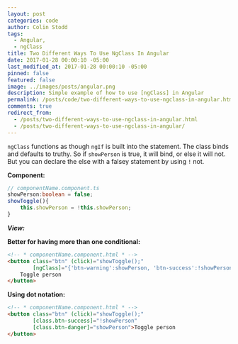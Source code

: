 ```yaml
---
layout: post
categories: code
author: Colin Stodd
tags:
  - Angular,
  - ngClass
title: Two Different Ways To Use NgClass In Angular
date: 2017-01-28 00:00:10 -05:00
last_modified_at: 2017-01-28 00:00:10 -05:00
pinned: false
featured: false
image: ../images/posts/angular.png
description: Simple example of how to use [ngClass] in Angular
permalink: /posts/code/two-different-ways-to-use-ngclass-in-angular.html
comments: true
redirect_from:
  - /posts/two-different-ways-to-use-ngclass-in-angular.html
  - /posts/two-different-ways-to-use-ngclass-in-angular/
---
```


`ngClass` functions as though `ngIf` is built into the statement. The class binds and defaults to truthy. So if `showPerson` is true, it will bind, or else it will not. But you can declare the else with a falsey statement by using `!` not.

**Component:**
```typescript
// componentName.component.ts
showPerson:boolean = false;
showToggle(){
    this.showPerson = !this.showPerson;
}
```

***View:***

**Better for having more than one conditional:**
```html
<!-- * componentName.component.html * -->
<button class="btn" (click)="showToggle();"
        [ngClass]="{'btn-warning':showPerson, 'btn-success':!showPerson}">
    Toggle person
</button>
```

**Using dot notation:**
```html
<!-- * componentName.component.html * -->
<button class="btn" (click)="showToggle();"
        [class.btn-success]="!showPerson"
        [class.btn-danger]="showPerson">Toggle person
</button>
```

